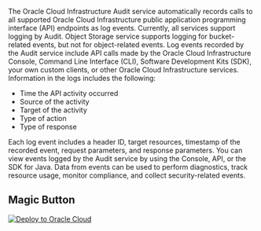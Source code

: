 The Oracle Cloud Infrastructure Audit service automatically records calls to all supported Oracle Cloud Infrastructure public application programming interface (API) endpoints as log events. Currently, all services support logging by Audit. Object Storage service supports logging for bucket-related events, but not for object-related events. Log events recorded by the Audit service include API calls made by the Oracle Cloud Infrastructure Console, Command Line Interface (CLI), Software Development Kits (SDK), your own custom clients, or other Oracle Cloud Infrastructure services. Information in the logs includes the following:  

- Time the API activity occurred
- Source of the activity
- Target of the activity
- Type of action
- Type of response  

Each log event includes a header ID, target resources, timestamp of the recorded event, request parameters, and response parameters. You can view events logged by the Audit service by using the Console, API, or the SDK for Java. Data from events can be used to perform diagnostics, track resource usage, monitor compliance, and collect security-related events.
## Magic Button 
[![Deploy to Oracle Cloud](https://oci-resourcemanager-plugin.plugins.oci.oraclecloud.com/latest/deploy-to-oracle-cloud.svg)](https://cloud.oracle.com/resourcemanager/stacks/create?zipUrl=https://github.com/subraman1an-vv/magic-button-examples/releases/latest/download/audit.zip)